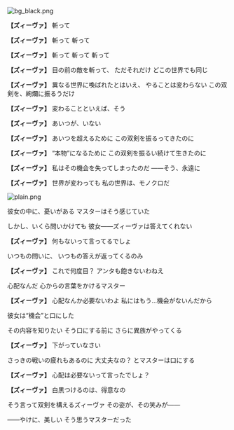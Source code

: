 
![bg_black.png](../images/backgrounds/bg_black.png)

**【ズィーヴァ】**
斬って

**【ズィーヴァ】**
斬って
斬って

**【ズィーヴァ】**
斬って
斬って
斬って

**【ズィーヴァ】**
目の前の敵を斬って、
ただそれだけ
どこの世界でも同じ

**【ズィーヴァ】**
異なる世界に喚ばれたとはいえ、
やることは変わらない
この双剣を、絢爛に振るうだけ

**【ズィーヴァ】**
変わることといえば、そう

**【ズィーヴァ】**
あいつが、いない

**【ズィーヴァ】**
あいつを超えるために
この双剣を振るってきたのに

**【ズィーヴァ】**
“本物”になるために
この双剣を振るい続けて生きたのに

**【ズィーヴァ】**
私はその機会を失ってしまったのだ
――そう、永遠に

**【ズィーヴァ】**
世界が変わっても
私の世界は、モノクロだ

![plain.png](../images/backgrounds/plain.png)

彼女の中に、憂いがある
マスターはそう感じていた

しかし、いくら問いかけても
彼女――ズィーヴァは答えてくれない

**【ズィーヴァ】**
何もないって言ってるでしょ

いつもの問いに、
いつもの答えが返ってくるのみ

**【ズィーヴァ】**
これで何度目？
アンタも飽きないわねえ

心配なんだ
心からの言葉をかけるマスター

**【ズィーヴァ】**
心配なんか必要ないわよ
私にはもう…機会がないんだから

彼女は“機会”と口にした

その内容を知りたい
そう口にする前に
さらに異族がやってくる

**【ズィーヴァ】**
下がっていなさい

さっきの戦いの疲れもあるのに
大丈夫なの？
とマスターは口にする

**【ズィーヴァ】**
心配は必要ないって言ったでしょ？

**【ズィーヴァ】**
白黒つけるのは、得意なの

そう言って双剣を構えるズィーヴァ
その姿が、その笑みが――

――やけに、美しい
そう思うマスターだった